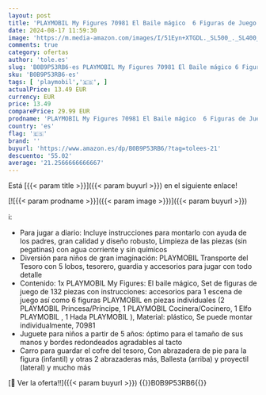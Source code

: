 ```yaml
---
layout: post
title: 'PLAYMOBIL My Figures 70981 El Baile mágico  6 Figuras de Juego con más de 1000 Combinaciones posibles  Juguetes de Princesa para niños a Partir de 5 años'
date: 2024-08-17 11:59:30
image: 'https://m.media-amazon.com/images/I/51Eyn+XTGDL._SL500_._SL400_.jpg'
comments: true
category: ofertas
author: 'tole.es'
slug: 'B0B9P53RB6-es PLAYMOBIL My Figures 70981 El Baile mágico 6 Figuras de...'
sku: 'B0B9P53RB6-es'
tags: [ 'playmobil','🇪🇸', ]
actualPrice: 13.49 EUR
currency: EUR
price: 13.49
comparePrice: 29.99 EUR
prodname: 'PLAYMOBIL My Figures 70981 El Baile mágico  6 Figuras de Juego con más de 1000 Combinaciones posibles  Juguetes de Princesa para niños a Partir de 5 años'
country: 'es'
flag: '🇪🇸'
brand: ''
buyurl: 'https://www.amazon.es/dp/B0B9P53RB6/?tag=tolees-21'
descuento: '55.02'
average: '21.2566666666667'
---
```


Está [{{< param title >}}]({{< param buyurl >}}) en el siguiente enlace!

[![{{< param prodname >}}]({{< param image >}})]({{< param buyurl >}})

ℹ️:

- Para jugar a diario: Incluye instrucciones para montarlo con ayuda de los padres, gran calidad y diseño robusto, Limpieza de las piezas (sin pegatinas) con agua corriente y sin químicos
- Diversión para niños de gran imaginación: PLAYMOBIL Transporte del Tesoro con 5 lobos, tesorero, guardia y accesorios para jugar con todo detalle
- Contenido: 1x PLAYMOBIL My Figures: El baile mágico, Set de figuras de juego de 132 piezas con instrucciones: accesorios para 1 escena de juego así como 6 figuras PLAYMOBIL en piezas individuales (2 PLAYMOBIL Princesa/Príncipe, 1 PLAYMOBIL Cocinera/Cocinero, 1 Elfo PLAYMOBIL , 1 Hada PLAYMOBIL ), Material: plástico, Se puede montar individualmente, 70981
- Juguete para niños a partir de 5 años: óptimo para el tamaño de sus manos y bordes redondeados agradables al tacto
- Carro para guardar el cofre del tesoro, Con abrazadera de pie para la figura (infantil) y otras 2 abrazaderas más, Ballesta (arriba) y proyectil (lateral) y mucho más

[🛒 Ver la oferta!!]({{< param buyurl >}})
{{<world>}}B0B9P53RB6{{</world>}}

